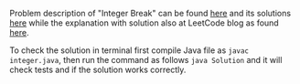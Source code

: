 Problem description of "Integer Break" can be found [here](https://leetcode.com/problems/integer-break/description/) and its solutions [here](https://github.com/aurimas13/Solutions-To-Problems/blob/main/LeetCode/Java%20Solutions/Integer%20Break/integer.java)
while the explanation with solution also at LeetCode blog as found [here](https://leetcode.com/problems/integer-break/solutions/3162086/python-solution-very-efficient/).

To check the solution in terminal first compile Java file as `javac integer.java`, then run the command as follows `java Solution` and it will check tests and if the solution works correctly.
